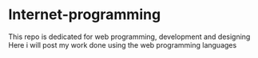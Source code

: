 # Internet-programming
This repo is dedicated for web programming, development and designing 
Here i will post my work done using the web programming languages

